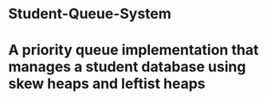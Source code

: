 # Student-Queue-System

# A priority queue implementation that manages a student database using skew heaps and leftist heaps
